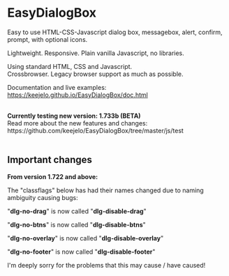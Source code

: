 # EasyDialogBox

Easy to use HTML-CSS-Javascript dialog box, messagebox, alert, confirm, prompt, with optional icons.

Lightweight. Responsive. Plain vanilla Javascript, no libraries.

Using standard HTML, CSS and Javascript.  
Crossbrowser. Legacy browser support as much as possible.

Documentation and live examples: https://keejelo.github.io/EasyDialogBox/doc.html

<br />
<b>Currently testing new version: 1.733b (BETA)</b>
<br>
Read more about the new features and changes:
<br>
https://github.com/keejelo/EasyDialogBox/tree/master/js/test
<br />
<br />

## Important changes
<b>From version 1.722 and above:</b>

The "classflags" below has had their names changed due to naming ambiguity causing bugs:

"<b>dlg-no-drag</b>" is now called "<b>dlg-disable-drag</b>"

"<b>dlg-no-btns</b>" is now called "<b>dlg-disable-btns</b>"

"<b>dlg-no-overlay</b>" is now called "<b>dlg-disable-overlay</b>"

"<b>dlg-no-footer</b>" is now called "<b>dlg-disable-footer</b>"


I'm deeply sorry for the problems that this may cause / have caused!

